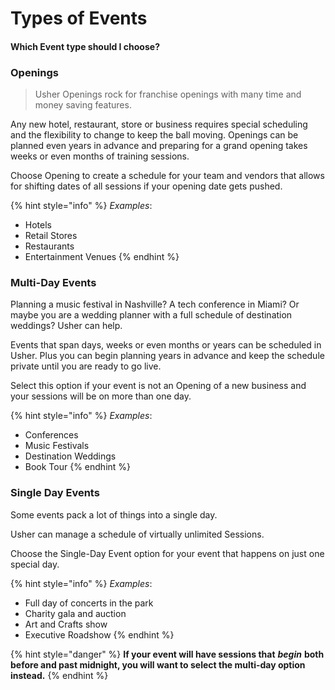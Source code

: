 # Types of Events

#### Which Event type should I choose?

### **Openings**

> Usher Openings rock for franchise openings with many time and money saving features.

Any new hotel, restaurant, store or business requires special scheduling and the flexibility to change to keep the ball moving. Openings can be planned even years in advance and preparing for a grand opening takes weeks or even months of training sessions. 

Choose Opening to create a schedule for your team and vendors that allows for shifting dates of all sessions if your opening date gets pushed.

{% hint style="info" %}
_Examples_: 

* Hotels
* Retail Stores
* Restaurants
* Entertainment Venues
{% endhint %}

### **Multi-Day Events**

Planning a music festival in Nashville? A tech conference in Miami? Or maybe you are a wedding planner with a full schedule of destination weddings? Usher can help.

Events that span days, weeks or even months or years can be scheduled in Usher. Plus you can begin planning years in advance and keep the schedule private until you are ready to go live. 

Select this option if your event is not an Opening of a new business and your sessions will be on more than one day.

{% hint style="info" %}
_Examples_: 

* Conferences
* Music Festivals 
* Destination Weddings
* Book Tour
{% endhint %}

### **Single Day Events**

Some events pack a lot of things into a single day. 

Usher can manage a schedule of virtually unlimited Sessions. 

Choose the Single-Day Event option for your event that happens on just one special day.

{% hint style="info" %}
_Examples_: 

* Full day of concerts in the park
* Charity gala and auction
* Art and Crafts show
* Executive Roadshow
{% endhint %}

{% hint style="danger" %}
**If your event will have sessions that** _**begin**_ **both before and past midnight, you will want to select the multi-day option instead.** 
{% endhint %}

